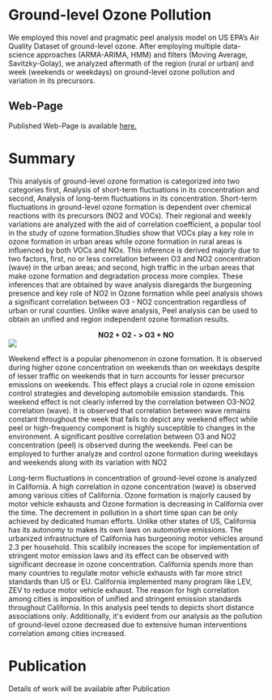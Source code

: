 # Ground-level Ozone Pollution

We employed this novel and pragmatic peel analysis model on US EPA’s Air Quality Dataset of ground-level ozone. After employing multiple data-science approaches (ARMA-ARIMA, HMM) and filters (Moving Average, Savitzky-Golay), we analyzed aftermath of the region (rural or urban) and week (weekends or weekdays) on ground-level ozone pollution and variation in its precursors.

## Web-Page
Published Web-Page is available <a href="https://newtein.github.io/ozone/" target="_blank"> here.</a>

# Summary

 This analysis of ground-level ozone formation is categorized into two categories first, Analysis of short-term fluctuations in its concentration and second, Analysis of long-term fluctuations in its concentration. Short-term fluctuations in ground-level ozone formation is dependent over chemical reactions with its precursors (NO2 and VOCs). Their regional and weekly variations are analyzed with the aid of correlation coefficient, a popular tool in the study of ozone formation.Studies show that VOCs play a key role in ozone formation in urban areas while ozone formation in rural areas is influenced by both VOCs and NOx. This inference is derived majorly due to two factors, first, no or less correlation between O3 and NO2 concentration (wave) in the urban areas; and second, high traffic in the urban areas that make ozone formation and degradation process more complex. These inferences that are obtained by wave analysis disregards the burgeoning presence and key role of NO2 in Ozone formation while peel analysis shows a significant correlation between O3 - NO2 concentration regardless of urban or rural counties. Unlike wave analysis, Peel analysis can be used to obtain an unified and region independent ozone formation results. 


<center> <b> NO2 + O2 - > O3 + NO </b>  </center>

<image src="https://raw.githubusercontent.com/newtein/ozone/master/image/cali_2016.png">


Weekend effect is a popular phenomenon in ozone formation. It is observed during higher ozone concentration on weekends than on weekdays despite of lesser traffic on weekends that in turn accounts for lesser precursor emissions on weekends. This effect plays a crucial role in ozone emission control strategies and developing automobile emission standards. This weekend effect is not clearly inferred by the correlation between O3-NO2 correlation (wave). It is observed that correlation between wave remains constant throughout the week that fails to depict any weekend effect while peel or high-frequency component is highly susceptible to changes in the environment. A significant positive correlation between O3 and NO2 concentration (peel) is observed during the weekends. Peel can be employed to further analyze and control ozone formation during weekdays and weekends along with its variation with NO2

Long-term fluctuations in concentration of ground-level ozone is analyzed in California. A high correlation in ozone concentration (wave) is observed among various cities of California. Ozone formation is majorly caused by motor vehicle exhausts and Ozone formation is decreasing in California over the time. The decrement in pollution in a short time span can be only achieved by dedicated human efforts. Unlike other states of US, California has its autonomy to makes its own laws on automotive emissions. The urbanized infrastructure of California has burgeoning motor vehicles around 2.3 per household. This scalibily increases the scope for implementation of stringent motor emission laws and its effect can be observed with significant decrease in ozone concentration. California spends more than many countries to regulate motor vehicle exhausts with far more strict standards than US or EU. California implemented many program like LEV, ZEV to reduce motor vehicle exhaust. The reason for high correlation among cities is imposition of unified and stringent emission standards throughout California. In this analysis peel tends to depicts short distance associations only.  Additionally, it's evident from our analysis as the pollution of ground-level ozone decreased due to extensive human interventions correlation among cities increased. 


# Publication
Details of work will be available after Publication
